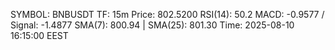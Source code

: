 SYMBOL: BNBUSDT
TF: 15m
Price: 802.5200
RSI(14): 50.2
MACD: -0.9577 / Signal: -1.4877
SMA(7): 800.94 | SMA(25): 801.30
Time: 2025-08-10 16:15:00 EEST